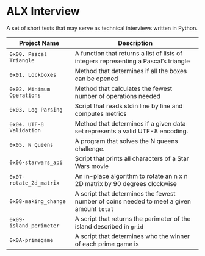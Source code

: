 # ALX Interview
A set of short tests that may serve as technical interviews written in Python.

| Project Name | Description     |
| ------------ | ------------    |
| `0x00. Pascal Triangle` | A function that returns a list of lists of integers representing a Pascal’s triangle |
| `0x01. Lockboxes` | Method that determines if all the boxes can be opened |
| `0x02. Minimum Operations` | Method that calculates the fewest number of operations needed |
| `0x03. Log Parsing` | Script that reads stdin line by line and computes metrics |
| `0x04. UTF-8 Validation` | Method that determines if a given data set represents a valid UTF-8 encoding. |
| `0x05. N Queens` | A program that solves the N queens challenge. |
| `0x06-starwars_api` | Script that prints all characters of a Star Wars movie |
| `0x07-rotate_2d_matrix` | An in-place algorithm to rotate an n x n 2D matrix by 90 degrees clockwise |
| `0x08-making_change` | A script that determines the fewest number of coins needed to meet a given amount `total` |
| `0x09-island_perimeter` | A script that returns the perimeter of the island described in `grid` |
| `0x0A-primegame` | A script that determines who the winner of each prime game is |
